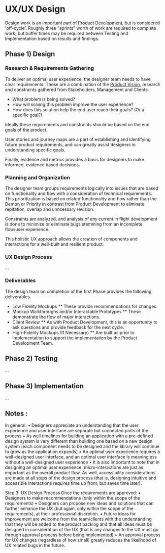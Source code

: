 # UX/UX Design

Design work is an important part of [Product Development](./product-development.html), but is considered 'off-cycle'. Roughly three "sprints" worth of work are required to complete work, but buffer times may be required between Testing and Implementation based on results and findings. 

## Phase 1) Design

### Research & Requirements Gathering

To deliver an optimal user experience, the designer team needs to have clear requirements. These are a combination of the [Product Vision](./product-development.html#product-vision), research and constraints gathered from Stakeholders, Management and Clients.

* What problem is being solved?
* How will solving this problem improve the user experience?
* How does this solution help the end user reach their goals? (Or a specific goal?)

Ideally these requirements and constraints should be based on the end goals of the product. 

User stories and journey maps are a part of establishing and identifying future product requirements, and can greatly assist designers in understanding specific goals.

Finally, evidence and metrics provides a basis for designers to make informed, evidence based decisions.

### Planning and Organization

The designer team groups requirements logically into issues that are based on functionality and flow with a consideration of technical requirements. This prioritization is based on related functionality and flow rather than the Demon or Priority in contrast from Product Development to eliminate repitation, overlap and unncessary revision.

Constraints are analyzed, and analysis of any current in flight development is done to minimize or eliminate bugs stemming from an incomplete flow/user experience.

This holistic UX approach allows the creation of components and interactions for a well-built and resilient product.

### UX Design Process

...



### Deliverables

The design team on completion of the first Phase provides the following deliverables.
* Low Fidelity Mockups
** These provide recommendations for changes.
* Mockup Walkthroughs and/or Interactable Prototypes
** These demonstrate the flow of major interactions.
* Client Review
** As with Product Development, this is an opportunity to ask questions and provide feedback for the next cycle.
* High-Fidelity Mockups (If Necessary)
** Are built as prior to implementation to support the implementation by the Product Development Team.

## Phase 2) Testing

...

## Phase 3) Implementation

...

## Notes :

In general:
• Designers appreciate an understanding that the user experience and user interface are separate but connected parts of the process
• As well timelines for building an application with a pre-defined design system is very different than building one based on a new design system (each component needs to be designed and the library will continue to grow as the application expands)
• An optimal user experience requires a well-designed user interface, and an optimal user interface is meaningless without a well-designed user experience
• It is also important to note that in designing an optimal user experience, micro-interactions are just as important as the overall product flow. As well, accessibility considerations are made at all steps of the design process (that is, designing intuitive and accessible interactions requires time up front, but saves time later).

Step 3: UX Design Process
Once the requirements are approved:
• Designers to make recommendations (only within the scope of the requirements)
• Designers can propose new ideas and solutions that can further enhance the UX (but again, only within the scope of the requirements), at their professional discretion.
• Future ideas for improvement are welcome from the team/clients with the understanding that they will be added to the product backlog and that all ideas must be designed in consideration of the UX (that is any changes to the UX must go through approval process before being implemented)
• An approval process for UX changes (regardless of how small) greatly reduces the likelihood of UX related bugs in the future.

